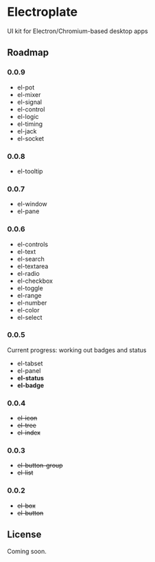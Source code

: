 # Electroplate

UI kit for Electron/Chromium-based desktop apps

## Roadmap

### 0.0.9

- el-pot
- el-mixer
- el-signal
- el-control
- el-logic
- el-timing
- el-jack
- el-socket

### 0.0.8

- el-tooltip

### 0.0.7

- el-window
- el-pane

### 0.0.6

- el-controls
- el-text
- el-search
- el-textarea
- el-radio
- el-checkbox
- el-toggle
- el-range
- el-number
- el-color
- el-select

### 0.0.5

Current progress: working out badges and status

- el-tabset
- el-panel
- **el-status**
- **el-badge**

### 0.0.4

- ~~el-icon~~
- ~~el-tree~~
- ~~el-index~~

### 0.0.3

- ~~el-button-group~~
- ~~el-list~~

### 0.0.2

- ~~el-box~~
- ~~el-button~~

## License

Coming soon.
